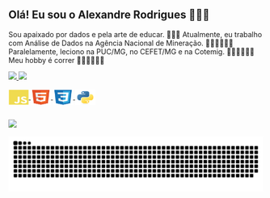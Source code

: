 ## Olá! Eu sou o Alexandre Rodrigues 👋👋👋

Sou apaixado por dados e pela arte de educar. 💓💓💓
Atualmente, eu trabalho com Análise de Dados na Agência Nacional de Mineração. 🕵️‍♂️🕵️‍♂️🕵️‍♂️
Paralelamente, leciono na PUC/MG, no CEFET/MG e na Cotemig. 👨‍🏫👨‍🏫👨‍🏫
Meu hobby é correr 🏃‍♂️🏃‍♂️🏃‍♂️


 <div>
  <a href="https://github.com/alexandrerodrigues2311">
  <img height="180em" src="https://github-readme-stats.vercel.app/api?username=alexandrerodrigues2311&show_icons=true&theme=dracula&include_all_commits=true&count_private=true"/>
  <img height="180em" src="https://github-readme-stats.vercel.app/api/top-langs/?username=alexandrerodrigues2311&layout=compact&langs_count=7&theme=dracula"/>
</div>
<div style="display: inline_block"><br>
  <img align="center" alt="Alexandre-Js" height="30" width="40" src="https://raw.githubusercontent.com/devicons/devicon/master/icons/javascript/javascript-plain.svg">
  <img align="center" alt="Alexandre-HTML" height="30" width="40" src="https://raw.githubusercontent.com/devicons/devicon/master/icons/html5/html5-original.svg">
  <img align="center" alt="Alexandre-CSS" height="30" width="40" src="https://raw.githubusercontent.com/devicons/devicon/master/icons/css3/css3-original.svg">
  <img align="center" alt="Alexandre-Python" height="30" width="40" src="https://raw.githubusercontent.com/devicons/devicon/master/icons/python/python-original.svg">
</div>
  
  ##
 
<div> 
 <a href="https://www.linkedin.com/in/alexandrerodrigues-dataanalyst/" target="_blank"><img src="https://img.shields.io/badge/-LinkedIn-%230077B5?style=for-the-badge&logo=linkedin&logoColor=white" target="_blank"></a> 
 
  ![Snake animation](https://github.com/alexandrerodrigues2311/alexandrerodrigues2311/blob/output/github-contribution-grid-snake.svg)
 
</div>

